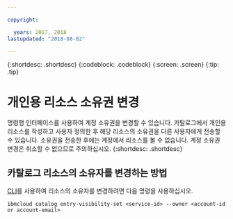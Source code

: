 ```yaml
---

copyright:

  years: 2017, 2018
lastupdated: "2018-08-02"

---
```


{:shortdesc: .shortdesc}
{:codeblock: .codeblock}
{:screen: .screen}
{:tip: .tip}

# 개인용 리소스 소유권 변경

명령행 인터페이스를 사용하여 계정 소유권을 변경할 수 있습니다. 카탈로그에서 개인용 리소스를 작성하고 사용자 정의한 후 해당 리소스의 소유권을 다른 사용자에게 전송할 수 있습니다. 소유권을 전송한 후에는 계정에서 리소스를 볼 수 없습니다. 계정 소유권 변경은 취소할 수 없으므로 주의하십시오.
{:shortdesc: .shortdesc}

## 카탈로그 리소스의 소유자를 변경하는 방법

[CLI](/docs/cli/reference/ibmcloud/bx_cli.html#ibmcloud_commands_settings)를 사용하여 리소스의 소유자를 변경하려면 다음 명령을 사용하십시오.

`ibmcloud catalog entry-visibility-set <service-id> --owner <account-id or account-email>`
